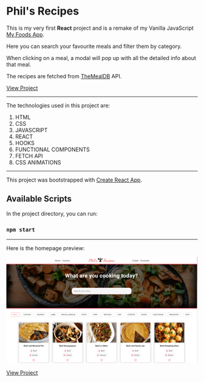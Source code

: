 # Phil's Recipes

This is my very first **React** project and is a remake of my Vanilla JavaScript [My Foods App](https://github.com/philipHinch/my-foods-app).

Here you can search your favourite meals and filter them by category. 

When clicking on a meal, a modal will pop up with all the detailed info about that meal.

The recipes are fetched from [TheMealDB](https://www.themealdb.com/) API.

[View Project](https://phils-recipes.netlify.app/)

---

The technologies used in this project are:

1. HTML
2. CSS
3. JAVASCRIPT
4. REACT
5. HOOKS
6. FUNCTIONAL COMPONENTS
7. FETCH API
8. CSS ANIMATIONS

---

This project was bootstrapped with [Create React App](https://github.com/facebook/create-react-app).

## Available Scripts

In the project directory, you can run:

### `npm start`

---

Here is the homepage preview:

![This is a preview](./src/assets/preview1.png)

[View Project](https://phils-recipes.netlify.app/)



